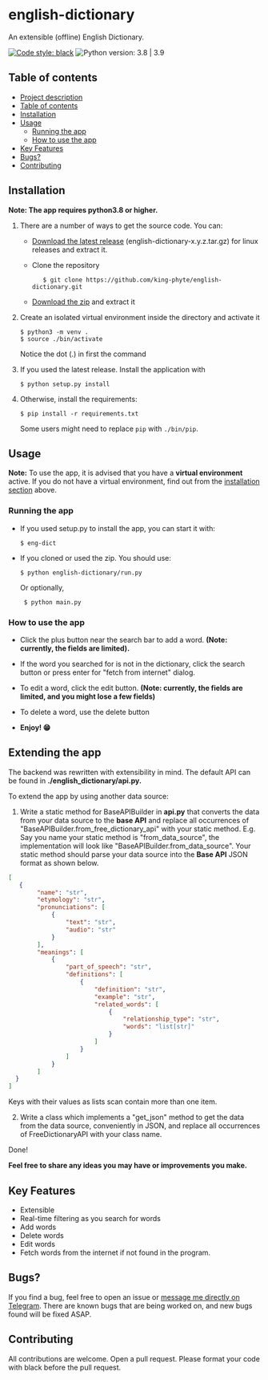 # english-dictionary
An extensible (offline) English Dictionary.

[![Code style: black](https://img.shields.io/badge/code%20style-black-000000.svg)](https://github.com/psf/black)
![Python version: 3.8 | 3.9](https://img.shields.io/badge/Python%20version-3.8%20%7C%203.9-green)


## Table of contents

- [Project description](#english-dictionary)
- [Table of contents](#table-of-contents)
- [Installation](#installation)
- [Usage](#usage)
  - [Running the app](#running-the-app)
  - [How to use the app](#how-to-use-the-app)
- [Key Features](#key-features)
- [Bugs?](#bugs)
- [Contributing](#contributing)


## Installation

**Note: The app requires python3.8 or higher.**

1. There are a number of ways to get the source code. You can:
   - [Download the latest release](https://github.com/king-phyte/english-dictionary/releases/latest) (english-dictionary-x.y.z.tar.gz) for linux releases and extract it.

   - Clone the repository
     ```
        $ git clone https://github.com/king-phyte/english-dictionary.git
      ```
   
   - [Download the zip](https://github.com/king-phyte/english-dictionary/archive/main.zip) and extract it


2. Create an isolated virtual environment inside the directory and activate it
   ```
   $ python3 -m venv .
   $ source ./bin/activate
   ```
   Notice the dot (.) in first the command

3. If you used the latest release. Install the application with
   ```
   $ python setup.py install
   ```
   
4. Otherwise, install the requirements:
   ```
   $ pip install -r requirements.txt
   ```
   Some users might need to replace ``pip`` with ``./bin/pip``.

## Usage

**Note:** To use the app, it is advised that you have a __virtual environment__ active.
If you do not have a virtual environment, find out from the [installation section](#installation) above.


### Running the app
- If you used setup.py to install the app, you can start it with:
   ```
   $ eng-dict
   ```
- If you cloned or used the zip. You should use:
   ```
   $ python english-dictionary/run.py
   ```
   Or optionally,
   ```
    $ python main.py
   ```

### How to use the app
- Click the plus button near the search bar to add a word. __(Note: currently, the fields are limited).__
- If the word you searched for is not in the dictionary, click the search button or press enter for "fetch from internet" dialog.
- To edit a word, click the edit button. __(Note: currently, the fields are limited, and you might lose a few fields)__
- To delete a word, use the delete button
  

- **Enjoy! 😁**

## Extending the app
The backend was rewritten with extensibility in mind. 
The default API can be found in __./english_dictionary/api.py.__

To extend the app by using another data source:
1. Write a static method for BaseAPIBuilder in __api.py__ that converts the data from your data source to the __base API__
and replace all occurrences of "BaseAPIBuilder.from_free_dictionary_api" with your static method. E.g. Say you name your static method is "from_data_source", the implementation will look like "BaseAPIBuilder.from_data_source". 
Your static method should parse your data source into the __Base API__ JSON format as shown below.

```json
[
   {
        "name": "str",
        "etymology": "str",
        "pronunciations": [
            {
                "text": "str",
                "audio": "str"
            }
        ],
        "meanings": [
            {
                "part_of_speech": "str",
                "definitions": [
                    {
                        "definition": "str",
                        "example": "str",
                        "related_words": [
                            {
                                "relationship_type": "str",
                                "words": "list[str]"
                            }
                        ]
                    }
                ]
            }
        ]
  }
]
```

Keys with their values as lists scan contain more than one item.

2. Write a class which implements a "get_json" method to get the data from the data source, conveniently in JSON, and replace all occurrences of FreeDictionaryAPI with your class name.

Done!

__Feel free to share any ideas you may have or improvements you make.__

## Key Features
- Extensible
- Real-time filtering as you search for words
- Add words
- Delete words
- Edit words
- Fetch words from the internet if not found in the program.

## Bugs?
If you find a bug, feel free to open an issue or [message me directly on Telegram](https://t.me/king_phyte). 
There are known bugs that are being worked on, and new bugs found will be fixed ASAP.


## Contributing
All contributions are welcome. Open a pull request. Please format your code with black before the pull request.
